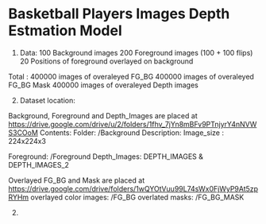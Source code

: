 # Basketball Players Images Depth Estmation Model

1. Data:
  100 Background images 
  200 Foreground images (100 + 100 flips)
  20 Positions of foreground overlayed on background
  
  Total : 
  400000 images of overaleyed FG_BG
  400000 images of overaleyed FG_BG Mask
  400000 images of overaleyed Depth images
  
  

2. Dataset location:

Background, Foreground and Depth_Images are placed at https://drive.google.com/drive/u/2/folders/1fhv_7jYn8mBFv9PTnjyrY4nNVWS3COoM
Contents: 
Folder: /Background
Description: Image_size : 224x224x3 



Foreground: /Foreground
Depth_Images: DEPTH_IMAGES & DEPTH_IMAGES_2

Overlayed FG_BG and Mask are placed at https://drive.google.com/drive/folders/1wQYOtVuu99L74sWx0FjWyP9At5zpRYHm
overlayed color images: /FG_BG
overlated masks: /FG_BG_MASK

2. 

